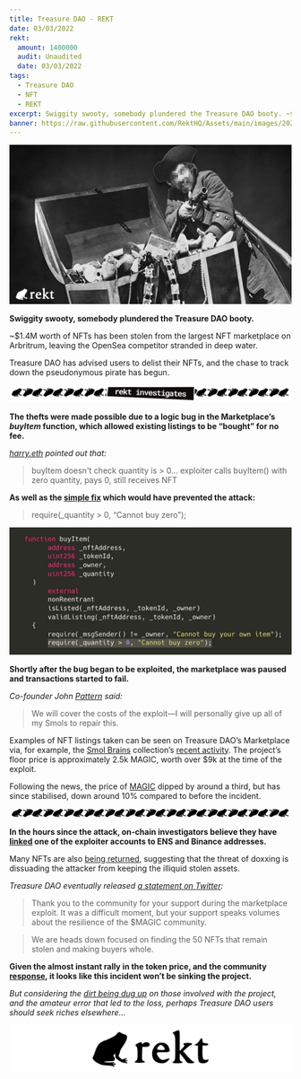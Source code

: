 ```yaml
---
title: Treasure DAO - REKT
date: 03/03/2022
rekt:
  amount: 1400000
  audit: Unaudited
  date: 03/03/2022
tags:
  - Treasure DAO
  - NFT
  - REKT
excerpt: Swiggity swooty, somebody plundered the Treasure DAO booty. ~$1.4M worth of NFTs has been stolen from the largest NFT marketplace on Arbritrum, leaving the OpenSea competitor stranded in deep water.
banner: https://raw.githubusercontent.com/RektHQ/Assets/main/images/2022/03/treasureheader.png
---
```

![](https://raw.githubusercontent.com/RektHQ/Assets/main/images/2022/03/treasureheader.png)

**Swiggity swooty, somebody plundered the Treasure DAO booty.**

~$1.4M worth of NFTs has been stolen from the largest NFT marketplace on Arbritrum, leaving the OpenSea competitor stranded in deep water. 

Treasure DAO has advised users to delist their NFTs, and the chase to track down the pseudonymous pirate has begun.

![](https://raw.githubusercontent.com/RektHQ/Assets/main/images/2021/09/rekt-investigates-linebreak.png)

**The thefts were made possible due to a logic bug in the Marketplace’s _buyItem_ function, which allowed existing listings to be “bought” for no fee.**

_[harry.eth](https://twitter.com/sniko_/status/1499202361180442627) pointed out that:_

>buyItem doesn't check quantity is > 0... exploiter calls buyItem() with zero quantity, pays 0, still receives NFT

**As well as the [simple fix](https://twitter.com/sniko_/status/1499206885987258368) which would have prevented the attack:**

>require(_quantity > 0, “Cannot buy zero”);

![](https://raw.githubusercontent.com/RektHQ/Assets/main/images/2022/03/treasure-code.png)

**Shortly after the bug began to be exploited, the marketplace was paused and transactions started to fail.** 

_Co-founder John [Pattern](https://twitter.com/jpatten__/status/1499184767480512512) said:_

>We will cover the costs of the exploit—I will personally give up all of my Smols to repair this.

Examples of NFT listings taken can be seen on Treasure DAO’s Marketplace via, for example, the [Smol Brains](https://twitter.com/SmolBrainsNFT) collection’s [recent activity](https://marketplace.treasure.lol/collection/smol-brains?tab=activity&activitySort=time). The project’s floor price is approximately 2.5k MAGIC, worth over $9k at the time of the exploit. 

Following the news, the price of [MAGIC](https://www.coingecko.com/en/coins/magic) dipped by around a third, but has since stabilised, down around 10% compared to before the incident.

![](https://raw.githubusercontent.com/RektHQ/Assets/main/images/2021/03/rekt-linebreak.png) 

**In the hours since the attack, on-chain investigators believe they have [linked](https://twitter.com/gspdnsobaka/status/1499221626642223104) one of the exploiter accounts to ENS and Binance addresses.**

Many NFTs are also [being returned](https://twitter.com/Br0keboy96/status/1499240212001857536), suggesting that the threat of doxxing is dissuading the attacker from keeping the illiquid stolen assets. 

_Treasure DAO eventually released [a statement on Twitter](https://twitter.com/Treasure_DAO/status/1499386558230769664?s=20&t=DFLBLU7R6FN90jR_ATuaBA):_

>Thank you to the community for your support during the marketplace exploit. It was a difficult moment, but your support speaks volumes about the resilience of the $MAGIC  community.

>We are heads down focused on finding the 50 NFTs that remain stolen and making buyers whole.

**Given the almost instant rally in the token price, and the community [response](https://twitter.com/Whale_Drop/status/1499257211637440521), it looks like this incident won’t be sinking the project.**  

_But considering the [dirt being dug up](https://twitter.com/zachxbt/status/1496460811895820293) on those involved with the project, and the amateur error that led to the loss, perhaps Treasure DAO users should seek riches elsewhere…_

![](https://raw.githubusercontent.com/RektHQ/Assets/main/images/2021/08/rekt-outline-conc.png)

